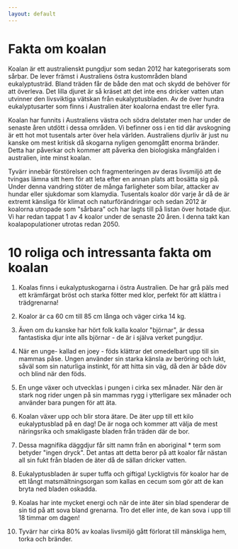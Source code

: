 ```yaml
---
layout: default
---
```

# Fakta om koalan

Koalan är ett australienskt pungdjur som sedan 2012 har kategoriserats som sårbar. De lever främst i Australiens östra kustområden bland eukalyptusträd. Bland träden får de både den mat och skydd de behöver för att överleva. Det lilla djuret är så kräset att det inte ens dricker vatten utan utvinner den livsviktiga vätskan från eukalyptusbladen. Av de över hundra eukalyptusarter som finns i Australien äter koalorna endast tre eller fyra.

Koalan har funnits i Australiens västra och södra delstater men har under de senaste åren utdött i dessa områden. Vi befinner oss i en tid där avskogning är ett hot mot tusentals arter över hela världen. Australiens djurliv är just nu kanske om mest kritisk då skogarna nyligen genomgått enorma bränder. Detta har påverkar och kommer att påverka den biologiska mångfalden i australien, inte minst koalan. 

Tyvärr innebär förstörelsen och fragmenteringen av deras livsmiljö att de tvingas lämna sitt hem för att leta efter en annan plats att bosätta sig på. Under denna vandring stöter de många farligheter som bilar, attacker av hundar eller sjukdomar som klamydia.
Tusentals koalor dör varje år då de är extremt känsliga för klimat och naturförändringar och sedan 2012 är koalorna utropade som "sårbara" och har lagts till på listan över hotade djur.
Vi har redan tappat 1 av 4 koalor under de senaste 20 åren. I denna takt kan koalapopulationer utrotas redan 2050. 

# 10 roliga och intressanta fakta om koalan

1) Koalas finns i eukalyptuskogarna i östra Australien. De har grå päls med ett krämfärgat bröst och starka fötter med klor, perfekt för att klättra  i trädgrenarna!

2) Koalor är ca 60 cm till 85 cm långa och väger cirka 14 kg.

3) Även om du kanske har hört folk kalla koalor "björnar", är dessa fantastiska djur inte alls björnar - de är i själva verket pungdjur. 

4) När en unge- kallad en joey - föds klättrar det omedelbart upp till sin mammas påse. Ungen använder sin starka känsla av beröring och lukt, såväl som sin naturliga instinkt, för att hitta sin väg, då den är både döv och blind när den föds. 

5) En unge växer och utvecklas i pungen i cirka sex månader. När den är stark nog rider ungen på sin mammas rygg i ytterligare sex månader och använder bara pungen för att äta.

6) Koalan växer upp och blir stora ätare. De äter upp till ett kilo eukalyptusblad på en dag! De är noga och kommer att välja de mest näringsrika och smakligaste bladen från träden där de bor.

7) Dessa magnifika däggdjur får sitt namn från en aboriginal * term som betyder "ingen dryck". Det antas att detta beror på att koalor får nästan all sin fukt från bladen de äter då de sällan dricker vatten.

8) Eukalyptusbladen är super tuffa och giftiga! Lyckligtvis för koalor har de ett långt matsmältningsorgan som kallas en cecum som gör att de kan bryta ned bladen oskadda.

9) Koalas har inte mycket energi och när de inte äter sin blad spenderar de sin tid på att  sova bland grenarna. Tro det eller inte, de kan sova i upp till 18 timmar om dagen!

10) Tyvärr har cirka 80% av koalas livsmiljö gått förlorat till mänskliga hem, torka och bränder.


